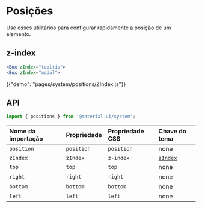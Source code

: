 # Posições

<p class="description">Use esses utilitários para configurar rapidamente a posição de um elemento.</p>

## z-index

```jsx
<Box zIndex="tooltip">
<Box zIndex="modal">
```

{{"demo": "pages/system/positions/ZIndex.js"}}

## API

```js
import { positions } from '@material-ui/system';
```

| Nome da importação | Propriedade | Propriedade CSS | Chave do tema                                                  |
|:------------------ |:----------- |:--------------- |:-------------------------------------------------------------- |
| `position`         | `position`  | `position`      | none                                                           |
| `zIndex`           | `zIndex`    | `z-index`       | [`zIndex`](/customization/default-theme/?expend-path=$.zIndex) |
| `top`              | `top`       | `top`           | none                                                           |
| `right`            | `right`     | `right`         | none                                                           |
| `bottom`           | `bottom`    | `bottom`        | none                                                           |
| `left`             | `left`      | `left`          | none                                                           |